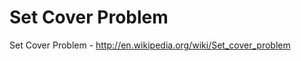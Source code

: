 Set Cover Problem
=================

Set Cover Problem - http://en.wikipedia.org/wiki/Set_cover_problem
